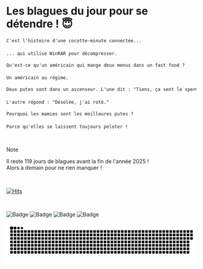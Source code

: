 
<h1>Les blagues du jour pour se détendre ! 😇</h1>

```diff
C'est l'histoire d'une cocotte-minute connectée...

... qui utilise WinRAR pour décompresser.
```

```diff
Qu'est-ce qu'un américain qui mange deux menus dans un fast food ?

Un américain au régime.
```

```diff
Deux putes sont dans un ascenseur. L'une dit : "Tiens, ça sent le sperme..."

L'autre répond : "Désolée, j'ai roté."
```

```diff
Pourquoi les mamies sont les meilleures putes ?

Parce qu'elles se laissent toujours peloter !
```

<br/>

> [!NOTE]
> Il reste 119 jours de blagues avant la fin de l'année 2025 ! <br/>
> Alors à demain pour ne rien manquer !

<br/>


[![Hits](https://hits.seeyoufarm.com/api/count/incr/badge.svg?url=https%3A%2F%2Fgithub.com%2FClems02%2Fhit-counter&count_bg=%23003E80&title_bg=%235C9FE1&icon=powershell.svg&icon_color=%23FFFFFF&title=Visite&edge_flat=false)](https://hits.seeyoufarm.com)


<br/>


![Badge](https://img.shields.io/badge/Last%20updated%20on-white?style=for-the-badge&logo=clockify)   ![Badge](https://img.shields.io/badge/04/09-white?style=for-the-badge) ![Badge](https://img.shields.io/badge/at-white?style=for-the-badge) ![Badge](https://img.shields.io/badge/03:06-white?style=for-the-badge)


<p align="center">
 <img width="1000" src="assets/github-snake.svg" alt="snake"/>
</p>
